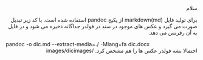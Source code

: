<div dir="rtl">
سلام


برای تولید فایل markdown(md)  از پکیج pandoc استفاده شده است.
با کد زیر تبدیل صورت می گیرد و عکس های موجود در سند در فولدر جداگانه ذخیره می شود و در فایل به آن رفرنس می دهد. 

</div>
pandoc -o dic.md --extract-media=./ -Mlang=fa  dic.docx

<div dir="rtl">
احتمالا بشه فولدر عکس ها را هم مشخص کرد. /images/dicimages


</div>
